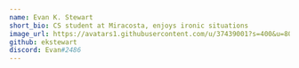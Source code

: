 ```yaml
---
name: Evan K. Stewart
short_bio: CS student at Miracosta, enjoys ironic situations
image_url: https://avatars1.githubusercontent.com/u/37439001?s=400&u=80c4c5a49de5830dd0fe55be5e3493ec85f93b32&v=4 
github: ekstewart
discord: Evan#2486
---
```


